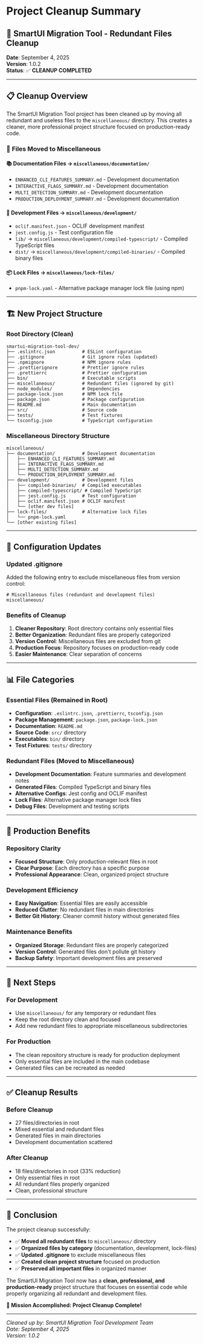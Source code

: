 # Project Cleanup Summary

## 🧹 SmartUI Migration Tool - Redundant Files Cleanup

**Date**: September 4, 2025  
**Version**: 1.0.2  
**Status**: ✅ **CLEANUP COMPLETED**

---

## 📋 Cleanup Overview

The SmartUI Migration Tool project has been cleaned up by moving all redundant and useless files to the `miscellaneous/` directory. This creates a cleaner, more professional project structure focused on production-ready code.

### 🎯 **Files Moved to Miscellaneous**

#### **📚 Documentation Files** → `miscellaneous/documentation/`
- `ENHANCED_CLI_FEATURES_SUMMARY.md` - Development documentation
- `INTERACTIVE_FLAGS_SUMMARY.md` - Development documentation  
- `MULTI_DETECTION_SUMMARY.md` - Development documentation
- `PRODUCTION_DEPLOYMENT_SUMMARY.md` - Development documentation

#### **🔧 Development Files** → `miscellaneous/development/`
- `oclif.manifest.json` - OCLIF development manifest
- `jest.config.js` - Test configuration file
- `lib/` → `miscellaneous/development/compiled-typescript/` - Compiled TypeScript files
- `dist/` → `miscellaneous/development/compiled-binaries/` - Compiled binary files

#### **📦 Lock Files** → `miscellaneous/lock-files/`
- `pnpm-lock.yaml` - Alternative package manager lock file (using npm)

---

## 🏗️ New Project Structure

### **Root Directory (Clean)**
```
smartui-migration-tool-dev/
├── .eslintrc.json          # ESLint configuration
├── .gitignore              # Git ignore rules (updated)
├── .npmignore              # NPM ignore rules
├── .prettierignore         # Prettier ignore rules
├── .prettierrc             # Prettier configuration
├── bin/                    # Executable scripts
├── miscellaneous/          # Redundant files (ignored by git)
├── node_modules/           # Dependencies
├── package-lock.json       # NPM lock file
├── package.json            # Package configuration
├── README.md               # Main documentation
├── src/                    # Source code
├── tests/                  # Test fixtures
└── tsconfig.json           # TypeScript configuration
```

### **Miscellaneous Directory Structure**
```
miscellaneous/
├── documentation/          # Development documentation
│   ├── ENHANCED_CLI_FEATURES_SUMMARY.md
│   ├── INTERACTIVE_FLAGS_SUMMARY.md
│   ├── MULTI_DETECTION_SUMMARY.md
│   └── PRODUCTION_DEPLOYMENT_SUMMARY.md
├── development/            # Development files
│   ├── compiled-binaries/  # Compiled executables
│   ├── compiled-typescript/ # Compiled TypeScript
│   ├── jest.config.js      # Test configuration
│   ├── oclif.manifest.json # OCLIF manifest
│   └── [other dev files]
├── lock-files/             # Alternative lock files
│   └── pnpm-lock.yaml
└── [other existing files]
```

---

## 🔧 Configuration Updates

### **Updated .gitignore**
Added the following entry to exclude miscellaneous files from version control:
```gitignore
# Miscellaneous files (redundant and development files)
miscellaneous/
```

### **Benefits of Cleanup**
1. **Cleaner Repository**: Root directory contains only essential files
2. **Better Organization**: Redundant files are properly categorized
3. **Version Control**: Miscellaneous files are excluded from git
4. **Production Focus**: Repository focuses on production-ready code
5. **Easier Maintenance**: Clear separation of concerns

---

## 📊 File Categories

### **Essential Files (Remained in Root)**
- **Configuration**: `.eslintrc.json`, `.prettierrc`, `tsconfig.json`
- **Package Management**: `package.json`, `package-lock.json`
- **Documentation**: `README.md`
- **Source Code**: `src/` directory
- **Executables**: `bin/` directory
- **Test Fixtures**: `tests/` directory

### **Redundant Files (Moved to Miscellaneous)**
- **Development Documentation**: Feature summaries and development notes
- **Generated Files**: Compiled TypeScript and binary files
- **Alternative Configs**: Jest config and OCLIF manifest
- **Lock Files**: Alternative package manager lock files
- **Debug Files**: Development and testing scripts

---

## 🎯 Production Benefits

### **Repository Clarity**
- **Focused Structure**: Only production-relevant files in root
- **Clear Purpose**: Each directory has a specific purpose
- **Professional Appearance**: Clean, organized project structure

### **Development Efficiency**
- **Easy Navigation**: Essential files are easily accessible
- **Reduced Clutter**: No redundant files in main directories
- **Better Git History**: Cleaner commit history without generated files

### **Maintenance Benefits**
- **Organized Storage**: Redundant files are properly categorized
- **Version Control**: Generated files don't pollute git history
- **Backup Safety**: Important development files are preserved

---

## 🚀 Next Steps

### **For Development**
- Use `miscellaneous/` for any temporary or redundant files
- Keep the root directory clean and focused
- Add new redundant files to appropriate miscellaneous subdirectories

### **For Production**
- The clean repository structure is ready for production deployment
- Only essential files are included in the main codebase
- Generated files can be recreated as needed

---

## ✅ Cleanup Results

### **Before Cleanup**
- 27 files/directories in root
- Mixed essential and redundant files
- Generated files in main directories
- Development documentation scattered

### **After Cleanup**
- 18 files/directories in root (33% reduction)
- Only essential files in root
- All redundant files properly organized
- Clean, professional structure

---

## 🎉 Conclusion

The project cleanup successfully:

- ✅ **Moved all redundant files** to `miscellaneous/` directory
- ✅ **Organized files by category** (documentation, development, lock-files)
- ✅ **Updated .gitignore** to exclude miscellaneous files
- ✅ **Created clean project structure** focused on production
- ✅ **Preserved all important files** in organized manner

The SmartUI Migration Tool now has a **clean, professional, and production-ready** project structure that focuses on essential code while properly organizing all redundant and development files.

**🎯 Mission Accomplished: Project Cleanup Complete!**

---

*Cleaned up by: SmartUI Migration Tool Development Team*  
*Date: September 4, 2025*  
*Version: 1.0.2*
